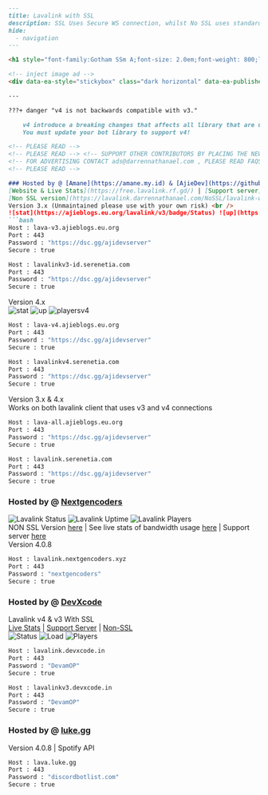 ```markdown
---
title: Lavalink with SSL
description: SSL Uses Secure WS connection, whilst No SSL uses standard WS. if you want to use the SSL lavalink you need to make sure your bot uses that protocol.
hide:
  - navigation
---

<h1 style="font-family:Gotham SSm A;font-size: 2.0em;font-weight: 800;line-height:1.1;color: white;">Lavalink with SSL</h1>

<!-- inject image ad -->
<div data-ea-style="stickybox" class="dark horizontal" data-ea-publisher="darrennathanaelcom" data-ea-type="image"></div>

---

???+ danger "v4 is not backwards compatible with v3."

    v4 introduce a breaking changes that affects all library that are using v3 API.
    You must update your bot library to support v4!

<!-- PLEASE READ -->
<!-- PLEASE READ --> <!-- SUPPORT OTHER CONTRIBUTORS BY PLACING THE NEW LAVALINK AT THE VERY BOTTOM OF THE OTHERS! --> <!-- PLEASE READ -->
<!-- FOR ADVERTISING CONTACT ads@darrennathanael.com , PLEASE READ FAQS FOR MORE INFO! -->
<!-- PLEASE READ -->

### Hosted by @ [Amane](https://amane.my.id) & [AjieDev](https://github.com/AjieDev)
[Website & Live Stats](https://free.lavalink.rf.gd/) | [Support server](https://dsc.gg/ajidevserver) | [Amane's Website](https://lavalink-info.serenetia.com/) | [Amane's Live Stats](https://lavalink-stats.serenetia.com/)<br />
[Non SSL version](https://lavalink.darrennathanael.com/NoSSL/lavalink-without-ssl/#hosted-by-amane-ajiedev) <br />
Version 3.x (Unmaintained please use with your own risk) <br />
![stat](https://ajieblogs.eu.org/lavalink/v3/badge/Status) ![up](https://ajieblogs.eu.org/lavalink/v3/badge/Uptime) ![playersv3](https://ajieblogs.eu.org/lavalink/v3/badge/Players)
```bash
Host : lava-v3.ajieblogs.eu.org
Port : 443
Password : "https://dsc.gg/ajidevserver"
Secure : true
```
```bash
Host : lavalinkv3-id.serenetia.com
Port : 443
Password : "https://dsc.gg/ajidevserver"
Secure : true
```
Version 4.x <br />
![stat](https://ajieblogs.eu.org/lavalink/v4/badge/Status) ![up](https://ajieblogs.eu.org/lavalink/v4/badge/Uptime) ![playersv4](https://ajieblogs.eu.org/lavalink/v4/badge/Players)
```bash
Host : lava-v4.ajieblogs.eu.org
Port : 443
Password : "https://dsc.gg/ajidevserver"
Secure : true
```
```bash
Host : lavalinkv4.serenetia.com
Port : 443
Password : "https://dsc.gg/ajidevserver"
Secure : true
```
Version 3.x & 4.x <br />
Works on both lavalink client that uses v3 and v4 connections
```bash
Host : lava-all.ajieblogs.eu.org
Port : 443
Password : "https://dsc.gg/ajidevserver"
Secure : true
```
```bash
Host : lavalink.serenetia.com
Port : 443
Password : "https://dsc.gg/ajidevserver"
Secure : true
```

### Hosted by @ [Nextgencoders](<https://discord.com/users/619756609337425950>) <br>
![Lavalink Status](https://node.nextgencoders.xyz/api/v1/badge/status/0)  ![Lavalink Uptime](https://node.nextgencoders.xyz/api/v1/badge/uptime/0)  ![Lavalink Players](https://node.nextgencoders.xyz/api/v1/badge/players/0) <br>
NON SSL Version [here](https://lavalink.darrennathanael.com/NoSSL/lavalink-without-ssl/#hosted-by-nextgencoders) | See live stats of bandwidth usage [here](https://node.nextgencoders.xyz/) | Support server [here](https://discord.gg/9J9X4fzhSt) <br>
Version 4.0.8
```bash
Host : lavalink.nextgencoders.xyz
Port : 443
Password : "nextgencoders"
Secure : true
```

### Hosted by @ [DevXcode](<https://dsc.gg/devxcode>)<br>
Lavalink v4 & v3 With SSL<br>
[Live Stats](https://uptime.devxcode.in) | [Support Server](https://dsc.gg/Devxcode) | [Non-SSL](https://lavalink.darrennathanael.com/NoSSL/lavalink-without-ssl/#hosted-by-devxcode)
<br />
![Status](https://lavalink-list-api.ajieblogs.eu.org/lavalink-devxcode-in-443/badge/Status)
![Load](https://lavalink-list-api.ajieblogs.eu.org/lavalink-devxcode-in-443/badge/Load)
![Players](https://lavalink-list-api.ajieblogs.eu.org/lavalink-devxcode-in-443/badge/Players)
```bash
Host : lavalink.devxcode.in
Port : 443
Password : "DevamOP"
Secure : true
```
```bash
Host : lavalinkv3.devxcode.in
Port : 443
Password : "DevamOP"
Secure : true
```

### Hosted by @ [luke.gg](https://luke.gg)
Version 4.0.8 | Spotify API
```bash
Host : lava.luke.gg
Port : 443
Password : "discordbotlist.com"
Secure : true
```
```
```